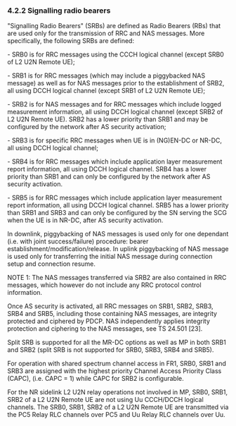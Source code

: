 ### 4.2.2 Signalling radio bearers

\"Signalling Radio Bearers\" (SRBs) are defined as Radio Bearers (RBs)
that are used only for the transmission of RRC and NAS messages. More
specifically, the following SRBs are defined:

\- SRB0 is for RRC messages using the CCCH logical channel (except SRB0
of L2 U2N Remote UE);

\- SRB1 is for RRC messages (which may include a piggybacked NAS
message) as well as for NAS messages prior to the establishment of SRB2,
all using DCCH logical channel (except SRB1 of L2 U2N Remote UE);

\- SRB2 is for NAS messages and for RRC messages which include logged
measurement information, all using DCCH logical channel (except SRB2 of
L2 U2N Remote UE). SRB2 has a lower priority than SRB1 and may be
configured by the network after AS security activation;

\- SRB3 is for specific RRC messages when UE is in (NG)EN-DC or NR-DC,
all using DCCH logical channel;

\- SRB4 is for RRC messages which include application layer measurement
report information, all using DCCH logical channel. SRB4 has a lower
priority than SRB1 and can only be configured by the network after AS
security activation.

\- SRB5 is for RRC messages which include application layer measurement
report information, all using DCCH logical channel. SRB5 has a lower
priority than SRB1 and SRB3 and can only be configured by the SN serving
the SCG when the UE is in NR-DC, after AS security activation.

In downlink, piggybacking of NAS messages is used only for one dependant
(i.e. with joint success/failure) procedure: bearer
establishment/modification/release. In uplink piggybacking of NAS
message is used only for transferring the initial NAS message during
connection setup and connection resume.

NOTE 1: The NAS messages transferred via SRB2 are also contained in RRC
messages, which however do not include any RRC protocol control
information.

Once AS security is activated, all RRC messages on SRB1, SRB2, SRB3,
SRB4 and SRB5, including those containing NAS messages, are integrity
protected and ciphered by PDCP. NAS independently applies integrity
protection and ciphering to the NAS messages, see TS 24.501 \[23\].

Split SRB is supported for all the MR-DC options as well as MP in both
SRB1 and SRB2 (split SRB is not supported for SRB0, SRB3, SRB4 and
SRB5).

For operation with shared spectrum channel access in FR1, SRB0, SRB1 and
SRB3 are assigned with the highest priority Channel Access Priority
Class (CAPC), (i.e. CAPC = 1) while CAPC for SRB2 is configurable.

For the NR sidelink L2 U2N relay operations not involved in MP, SRB0,
SRB1, SRB2 of a L2 U2N Remote UE are not using Uu CCCH/DCCH logical
channels. The SRB0, SRB1, SRB2 of a L2 U2N Remote UE are transmitted via
the PC5 Relay RLC channels over PC5 and Uu Relay RLC channels over Uu.